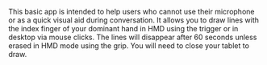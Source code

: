 This basic app is intended to help users who cannot use their microphone or as a quick visual aid during 
conversation. It allows you to draw lines with the index finger of your dominant hand in HMD using the trigger 
or in desktop via mouse clicks. The lines will disappear after 60 seconds unless erased in HMD mode using the 
grip. You will need to close your tablet to draw.
